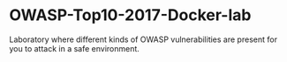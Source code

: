 # OWASP-Top10-2017-Docker-lab
Laboratory where different kinds of OWASP vulnerabilities are present for you to attack in a safe environment.
